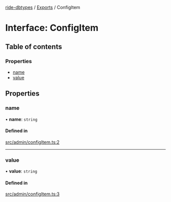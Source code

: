[ride-dbtypes](../README.md) / [Exports](../modules.md) / ConfigItem

# Interface: ConfigItem

## Table of contents

### Properties

- [name](ConfigItem.md#name)
- [value](ConfigItem.md#value)

## Properties

### name

• **name**: `string`

#### Defined in

[src/admin/configItem.ts:2](https://github.com/gatitolabs/ride-dbtypes/blob/96fe065/src/admin/configItem.ts#L2)

___

### value

• **value**: `string`

#### Defined in

[src/admin/configItem.ts:3](https://github.com/gatitolabs/ride-dbtypes/blob/96fe065/src/admin/configItem.ts#L3)
